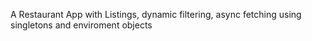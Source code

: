A Restaurant App with Listings, dynamic filtering, async fetching using singletons and enviroment objects
